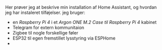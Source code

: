 Her prøver jeg at beskrive min installation af Home Assistant, og hvordan jeg har instaleret tilføjelser.
jeg bruger:
* en *Raspberry Pi 4* i et *Argon ONE M.2 Case til Raspberry Pi 4* kabinet
* Telegram for extern kommunitaion
* Zigbee til nogle forskellige føler
* ESP32 til egen fremstillet lysstyring via ESPHome
* 